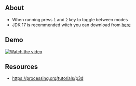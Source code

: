 ## About
* When running press `1` and `2` key to toggle between modes
* JDK 17 is recommended witch you can download from [here](https://adoptium.net/)
 
## Demo
[![Watch the video](https://user-images.githubusercontent.com/43499753/164896096-c3e6890a-8e7d-4b36-87d0-02a9cba7c5dd.png)](https://user-images.githubusercontent.com/43499753/164895962-8c86c521-2009-4fc7-86d4-d1535367e027.mp4)

## Resources
* https://processing.org/tutorials/p3d